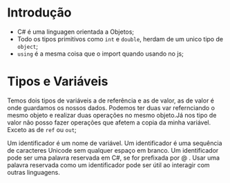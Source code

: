 # Introdução

- C# é uma linguagen orientada a Objetos;
- Todo os tipos primitivos como `int` e `double`, herdam de um unico tipo de `object`;
- `using` é a mesma coisa que o import quando usando no js;

# Tipos e Variáveis

Temos dois tipos de variáveis a de referência e as de valor, as de valor é onde guardamos os nossos dados. 
Podemos ter duas var refernciando o mesmo objeto e realizar duas operações no mesmo objeto.Já nos tipo de valor não posso fazer operações que afetem a copia da minha variável. Exceto as de `ref` ou `out`;

Um identificador é um nome de variável. Um identificador é uma sequência de caracteres Unicode sem qualquer espaço em branco. Um identificador pode ser uma palavra reservada em C#, se for prefixada por @ . Usar uma palavra reservada como um identificador pode ser útil ao interagir com outras linguagens.

 